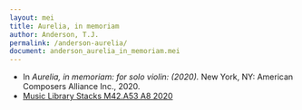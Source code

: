 ```yaml
---
layout: mei
title: Aurelia, in memoriam
author: Anderson, T.J.
permalink: /anderson-aurelia/
document: anderson_aurelia_in_memoriam.mei
---
```


- In *Aurelia, in memoriam: for solo violin: (2020).* New York, NY: American Composers Alliance Inc., 2020.
- <a href="https://tufts.primo.exlibrisgroup.com/permalink/01TUN_INST/1kc9gia/alma991018103547403851" target="_blank">Music Library Stacks M42.A53 A8 2020</a>
